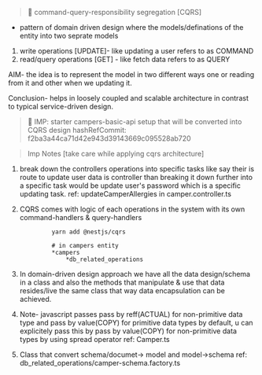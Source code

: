 > 🦘 command-query-responsibility segregation [CQRS]

- pattern of domain driven design where the models/definations of the entity into two seprate models

1. write operations [UPDATE]- like updating a user refers to as COMMAND
2. read/query operations [GET] - like fetch data refers to as QUERY

AIM- the idea is to represent the model in two different ways one or reading from it and other when we updating it.

Conclusion- helps in loosely coupled and scalable architecture in contrast to typical service-driven design.

> 🎯 IMP: starter campers-basic-api setup that will be converted into CQRS design
> hashRefCommit: f2ba3a44ca71d42e943d39143669c095528ab720

> Imp Notes [take care while applying cqrs architecture]

1. break down the controllers operations into specific tasks like say their is route to update user data is controller than breaking it down further into a specific task would be update user's password which is a specific updating task. ref: updateCamperAllergies in camper.controller.ts

2. CQRS comes with logic of each operations in the system with its own command-handlers & query-handlers


                yarn add @nestjs/cqrs

                # in campers entity
                *campers
                    *db_related_operations

3. In domain-driven design approach we have all the data design/schema in a class and also the methods that manipulate & use that data resides/live the same class that way data encapsulation can be achieved.

4. Note- javascript passes pass by reff(ACTUAL) for non-primitive data type and pass by value(COPY) for primitive data types by default, u can explicitely pass this by pass by value(COPY) for non-primitive data types by using spread operator ref: Camper.ts

5. Class that convert schema/documet-> model and model->schema ref: db_related_operations/camper-schema.factory.ts
